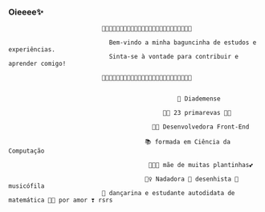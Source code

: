 ### Oieeee✨
                              🌼🌼🌼🌼🌼🌼🌼🌼🌼🌼🌼🌼🌼🌼🌼🌼🌼🌼🌼🌼🌼🌼🌼🌼🌼

                                Bem-vindo a minha baguncinha de estudos e experiências.
                                Sinta-se à vontade para contribuir e aprender comigo!

                              🌼🌼🌼🌼🌼🌼🌼🌼🌼🌼🌼🌼🌼🌼🌼🌼🌼🌼🌼🌼🌼🌼🌼🌼🌼


                                                   👑 Diademense

                                               🌸🌸 23 primarevas 🌸🌸

                                            👩‍💻 Desenvolvedora Front-End

                                          📚 formada em Ciência da Computação

                                           🌻🌿🌼 mãe de muitas plantinhas💕

                                          🏊‍♀️ Nadadora 🎨 desenhista 🎵 musicófila 
                              💃 dançarina e estudante autodidata de matemática 👩‍🏫 por amor ❣ rsrs
